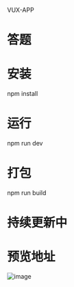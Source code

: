 VUX-APP
# 答题

# 安装
npm install

# 运行
npm run dev

# 打包
npm run build

# 持续更新中

# 预览地址

![image]( http://www.yinkaiyan.cn/case/VUX-APP/qerd.png )

